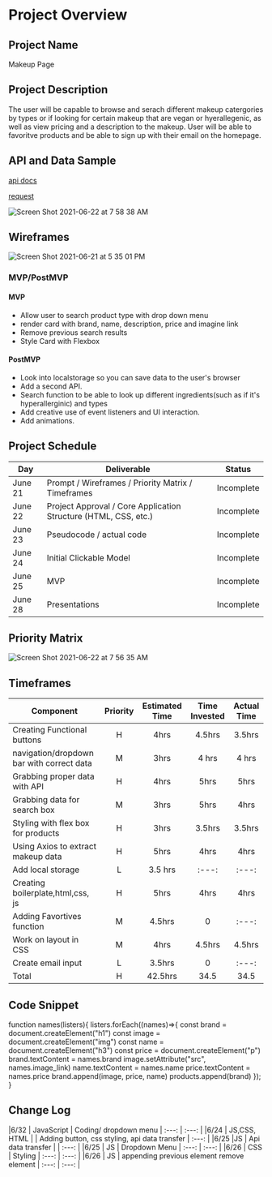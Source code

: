 # Project Overview

## Project Name
Makeup Page


## Project Description

The user will be capable to browse and serach different makeup catergories by types or if looking for certain makeup that are vegan or hyerallegenic, as well as view pricing and a description to the makeup. User will be able to favoritve products and be able to sign up with their email on the homepage.

## API and Data Sample

[api docs](https://makeup-api.herokuapp.com/)

[request](http://makeup-api.herokuapp.com/api/v1/products.json)

![Screen Shot 2021-06-22 at 7 58 38 AM](https://user-images.githubusercontent.com/86305867/122938095-b8115780-d32f-11eb-96bb-27fd07b45d0b.png)


## Wireframes
![Screen Shot 2021-06-21 at 5 35 01 PM](https://user-images.githubusercontent.com/86305867/122937543-4cc78580-d32f-11eb-9f70-70356a24d9c0.png)




### MVP/PostMVP


#### MVP 

- Allow user to search product type with drop down menu
- render card with brand, name, description, price and imagine link
- Remove previous search results
- Style Card with Flexbox


#### PostMVP  

- Look into localstorage so you can save data to the user's browser
- Add a second API.
- Search function to be able to look up different ingredients(such as if it's hyperallerginic) and types
- Add creative use of event listeners and UI interaction.
- Add animations.

## Project Schedule


|  Day | Deliverable | Status
|---|---| ---|
|June 21| Prompt / Wireframes / Priority Matrix / Timeframes | Incomplete
|June 22| Project Approval / Core Application Structure (HTML, CSS, etc.) | Incomplete
|June 23| Pseudocode / actual code | Incomplete
|June 24| Initial Clickable Model  | Incomplete
|June 25| MVP | Incomplete
|June 28| Presentations | Incomplete

## Priority Matrix

![Screen Shot 2021-06-22 at 7 56 35 AM](https://user-images.githubusercontent.com/86305867/122937740-6f599e80-d32f-11eb-9e45-4987d715a30c.png)



## Timeframes


| Component | Priority | Estimated Time | Time Invested | Actual Time |
| --- | :---: |  :---: | :---: | :---: |
|Creating Functional buttons  | H | 4hrs| 4.5hrs | 3.5hrs  |
| navigation/dropdown bar with correct data | M | 3hrs| 4 hrs | 4 hrs|
| Grabbing proper data with API | H | 4hrs| 5hrs | 5hrs |
| Grabbing data for search box | M | 3hrs| 5hrs | 4hrs |
| Styling with flex box for products | H | 3hrs| 3.5hrs | 3.5hrs |
| Using Axios to extract makeup data | H | 5hrs| 4hrs | 4hrs |
| Add local storage | L|  3.5 hrs | :---: | :---: |
| Creating boilerplate,html,css, js| H|  5hrs| 4hrs | 4hrs |
| Adding Favortives function| M |  4.5hrs | 0 | :---: |
| Work on layout in CSS| M |  4hrs | 4.5hrs | 4.5hrs|
| Create email input| L |  3.5hrs | 0 | :---: |
| Total | H | 42.5hrs| 34.5 | 34.5 |

## Code Snippet

function names(listers){
  listers.forEach((names)=>{
    const brand = document.createElement("h1")
    const image = document.createElement("img")
    const name = document.createElement("h3")
    const price = document.createElement("p")
    brand.textContent = names.brand
    image.setAttribute("src", names.image_link)
    name.textContent = names.name
    price.textContent = names.price
    brand.append(image, price, name)
    products.append(brand)
  });
}

## Change Log

|6/32 | JavaScript |  Coding/ dropdown menu | :---: | :---: |
|6/24 | JS,CSS, HTML |  | Adding button, css styling, api data transfer | :---: |
|6/25 |JS |  Api data transfer |  | :---: |
|6/25 | JS |  Dropdown Menu | :---: | :---: |
|6/26 | CSS |  Styling  | :---: | :---: |
|6/26 | JS |  appending previous element remove element | :---: | :---: |
